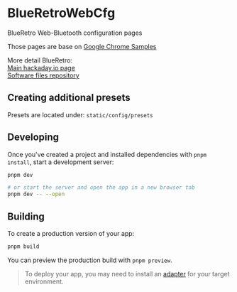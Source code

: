 # BlueRetroWebCfg
BlueRetro Web-Bluetooth configuration pages

Those pages are base on [Google Chrome Samples](https://github.com/GoogleChrome/samples)

More detail BlueRetro:\
[Main hackaday.io page](https://hackaday.io/project/170365-blueretro)\
[Software files repository](https://github.com/darthcloud/BlueRetro)

## Creating additional presets
Presets are located under:
`static/config/presets`

## Developing

Once you've created a project and installed dependencies with `pnpm install`, start a development server:

```bash
pnpm dev

# or start the server and open the app in a new browser tab
pnpm dev -- --open
```

## Building

To create a production version of your app:

```bash
pnpm build
```

You can preview the production build with `pnpm preview`.

> To deploy your app, you may need to install an [adapter](https://kit.svelte.dev/docs/adapters) for your target environment.

